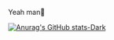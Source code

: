 Yeah man🤙


[![Anurag's GitHub stats-Dark](https://github-readme-stats.vercel.app/api?username=Ssammuss&show_icons=true&theme=neon)](https://github.com/anuraghazra/github-readme-stats)
<!---
Ssammuss/Ssammuss is a ✨ special ✨ repository because its `README.md` (this file) appears on your GitHub profile.
You can click the Preview link to take a look at your changes.
--->
